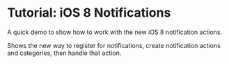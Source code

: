 Tutorial: iOS 8 Notifications
======================

A quick demo to show how to work with the new iOS 8 notification actions.

Shows the new way to register for notifications, create notification actions and categories, then handle that action.

